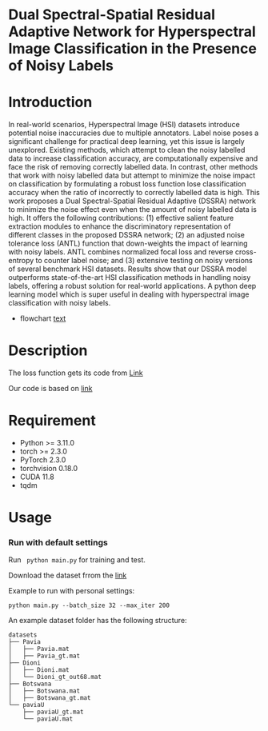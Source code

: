 # Dual Spectral-Spatial Residual Adaptive Network for Hyperspectral Image Classification in the Presence of Noisy Labels

# Introduction

In real-world scenarios, Hyperspectral Image (HSI) datasets introduce potential noise inaccuracies due to multiple annotators. Label noise poses a significant challenge for practical deep learning, yet this issue is largely unexplored. Existing methods, which attempt to clean the noisy labelled data to increase classification accuracy, are computationally expensive and face the risk of removing correctly labelled data. In contrast, other methods that work with noisy labelled data but attempt to minimize the noise impact on classification by formulating a robust loss function lose classification accuracy when the ratio of incorrectly to correctly labelled data is high. This work proposes a Dual Spectral-Spatial Residual Adaptive (DSSRA) network to minimize the noise effect even when the amount of noisy labelled data is high. It offers the following contributions: (1) effective salient feature extraction modules to enhance the discriminatory representation of different classes in the proposed DSSRA network; (2) an adjusted noise tolerance loss (ANTL) function that down-weights the impact of learning with noisy labels. ANTL combines normalized focal loss and reverse cross-entropy to counter label noise; and (3) extensive testing on noisy versions of several benchmark HSI datasets. Results show that our DSSRA model outperforms state-of-the-art HSI classification methods in handling noisy labels, offering a robust solution for real-world applications.
A python deep learning model which is super useful in dealing with hyperspectral image classification with noisy labels.

- flowchart
  [text](DSSRA.pdf)

# Description

The loss function gets its code from [Link](https://github.com/HanxunH/Active-Passive-Losses)

Our code is based on [link](https://github.com/Li-ZK/DCRN-2021)

# Requirement

- Python >= 3.11.0
- torch >= 2.3.0
- PyTorch 2.3.0
- torchvision 0.18.0
- CUDA 11.8
- tqdm

# Usage

### Run with default settings

Run ` python main.py` for training and test.

Download the dataset frrom the [link](https://www.ehu.eus/ccwintco/index.php/Hyperspectral_Remote_Sensing_Scenes)

Example to run with personal settings:

`python main.py --batch_size 32 --max_iter 200`

An example dataset folder has the following structure:

```
datasets
├── Pavia
│   ├── Pavia.mat
│   ├── Pavia_gt.mat
├── Dioni
│   ├── Dioni.mat
│   └── Dioni_gt_out68.mat
├── Botswana
│   ├── Botswana.mat
│   ├── Botswana_gt.mat
└── paviaU
    ├── paviaU_gt.mat
    └── paviaU.mat
```
